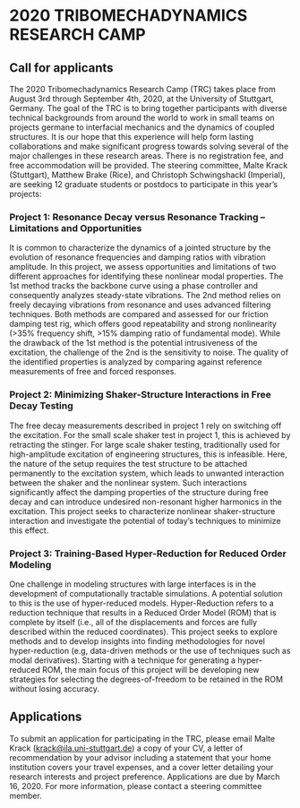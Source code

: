 # 2020 TRIBOMECHADYNAMICS RESEARCH CAMP

## Call for applicants

The 2020 Tribomechadynamics Research Camp (TRC) takes place from August 3rd through September 4th, 2020, at the University of Stuttgart, Germany. The goal of the TRC is to bring together participants with diverse technical backgrounds from around the world to work in small teams on projects germane to interfacial mechanics and the dynamics of coupled structures. It is our hope that this experience will help form lasting collaborations and make significant progress towards solving several of the major challenges in these research areas. There is no registration fee, and free accommodation will be provided. 
The steering committee, Malte Krack (Stuttgart), Matthew Brake (Rice), and Christoph Schwingshackl (Imperial), are seeking 12 graduate students or postdocs to participate in this year’s projects:


### Project 1: Resonance Decay versus Resonance Tracking – Limitations and Opportunities

It is common to characterize the dynamics of a jointed structure by the evolution of resonance frequencies and damping ratios with vibration amplitude. In this project, we assess opportunities and limitations of two different approaches for identifying these nonlinear modal properties. The 1st method tracks the backbone curve using a phase controller and consequently analyzes steady-state vibrations. The 2nd method relies on freely decaying vibrations from resonance and uses advanced filtering techniques. Both methods are compared and assessed for our friction damping test rig, which offers good repeatability and strong nonlinearity (>35% frequency shift, >15% damping ratio of fundamental mode). While the drawback of the 1st method is the potential intrusiveness of the excitation, the challenge of the 2nd is the sensitivity to noise. The quality of the identified properties is analyzed by comparing against reference measurements of free and forced responses.

### Project 2: Minimizing Shaker-Structure Interactions in Free Decay Testing

The free decay measurements described in project 1 rely on switching off the excitation. For the small scale shaker test in project 1, this is achieved by retracting the stinger. For large scale shaker testing, traditionally used for high-amplitude excitation of engineering structures, this is infeasible. Here, the nature of the setup requires the test structure to be attached permanently to the excitation system, which leads to unwanted interaction between the shaker and the nonlinear system. Such interactions significantly affect the damping properties of the structure during free decay and can introduce undesired non-resonant higher harmonics in the excitation. This project seeks to characterize nonlinear shaker-structure interaction and investigate the potential of today’s techniques to minimize this effect.

### Project 3: Training-Based Hyper-Reduction for Reduced Order Modeling

One challenge in modeling structures with large interfaces is in the development of computationally tractable simulations. A potential solution to this is the use of hyper-reduced models. Hyper-Reduction refers to a reduction technique that results in a Reduced Order Model (ROM) that is complete by itself (i.e., all of the displacements and forces are fully described within the reduced coordinates). This project seeks to explore methods and to develop insights into finding methodologies for novel hyper-reduction (e.g, data-driven methods or the use of techniques such as modal derivatives). Starting with a technique for generating a hyper-reduced ROM, the main focus of this project will be developing new strategies for selecting the degrees-of-freedom to be retained in the ROM without losing accuracy.


## Applications

To submit an application for participating in the TRC, please email Malte Krack (krack@ila.uni-stuttgart.de) a copy of your CV, a letter of recommendation by your advisor including a statement that your home institution covers your travel expenses, and a cover letter detailing your research interests and project preference. Applications are due by March 16, 2020. For more information, please contact a steering committee member.

<!-- For more details see [GitHub Flavored Markdown](https://guides.github.com/features/mastering-markdown/). -->

<!-- ### Jekyll Themes

Your Pages site will use the layout and styles from the Jekyll theme you have selected in your [repository settings](https://github.com/TRC2020/TRC2020.github.io-/settings). The name of this theme is saved in the Jekyll `_config.yml` configuration file.

### Support or Contact

Having trouble with Pages? Check out our [documentation](https://help.github.com/categories/github-pages-basics/) or [contact support](https://github.com/contact) and we’ll help you sort it out. -->
